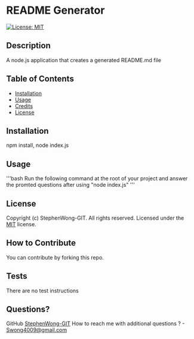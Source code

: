 
  # README Generator  
  [![License: MIT](https://img.shields.io/badge/License-MIT-blue.svg)](https://opensource.org/licenses/MIT) 
  ## Description
  A node.js application that creates a generated README.md file
  ## Table of Contents
  - [Installation](#installation)
  - [Usage](#usage)
  - [Credits](#credits)
  - [License](#license)
  ## Installation
  npm install, node index.js
  
  ## Usage
  '''bash
    Run the following command at the root of your project and answer the promted questions after using "node index.js"
  '''
  
  ## License
  Copyright (c) StephenWong-GIT. All rights reserved.
  Licensed under the [MIT](https://opensource.org/licenses/MIT) license. 
  
  ## How to Contribute
  You can contribute by forking this repo.
  ## Tests  
  There are no test instructions
  ## Questions?
  GitHub [StephenWong-GIT](https://github.com/StephenWong-GIT)
  How to reach me with additional questions ? - [Swong4009@gmail.com](mailto://Swong4009@gmail.com)
